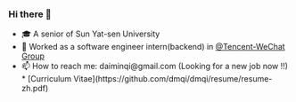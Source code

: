 ### Hi there 👋

<ul>
 <li>🎓 A senior of Sun Yat-sen University</li>
 <li>🔨 Worked as a software engineer intern(backend) in <a href="https://github.com/tencent-wechat">@Tencent-WeChat Group</a></li>
 <li>📫 How to reach me: daiminqi@gmail.com (Looking for a new job now !!)
  * [Curriculum Vitae](https://github.com/dmqi/dmqi/resume/resume-zh.pdf)
</ul>

